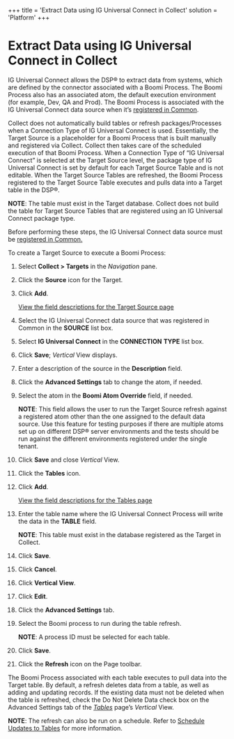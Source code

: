 +++
title = 'Extract Data using IG Universal Connect in Collect'
solution = 'Platform'
+++

# Extract Data using IG Universal Connect in Collect

IG Universal Connect allows the DSP® to extract data from systems, which
are defined by the connector associated with a Boomi Process. The Boomi
Process also has an associated atom, the default execution environment
(for example, Dev, QA and Prod). The Boomi Process is associated with
the IG Universal Connect data source when it’s [registered in
Common](../Common/Use_Cases/Register_a_Data_Source_in_Common.htm).

Collect does not automatically build tables or refresh
packages/Processes when a Connection Type of IG Universal Connect is
used. Essentially, the Target Source is a placeholder for a Boomi
Process that is built manually and registered via Collect. Collect then
takes care of the scheduled execution of that Boomi Process. When a
Connection Type of “IG Universal Connect” is selected at the Target
Source level, the package type of IG Universal Connect is set by default
for each Target Source Table and is not editable. When the Target Source
Tables are refreshed, the Boomi Process registered to the Target Source
Table executes and pulls data into a Target table in the DSP®.

**NOTE**: The table must exist in the Target database. Collect does not
build the table for Target Source Tables that are registered using an IG
Universal Connect package type.

Before performing these steps, the IG Universal Connect data source must
be [registered in
Common.](../Common/Use_Cases/Register_a_Data_Source_in_Common.htm)

To create a Target Source to execute a Boomi Process:

1.  Select **Collect \> Targets** in the *Navigation* pane.

2.  Click the **Source** icon for the Target.

3.  Click **Add**.
    
    [View the field descriptions for the Target Source
    page](../Collect/Page_Desc/Target_Sources_H_Collect.htm)

4.  Select the IG Universal Connect data source that was registered in
    Common in the **SOURCE** list box.

5.  Select **IG Universal Connect** in the **CONNECTION** **TYPE** list
    box.

6.  Click **Save**; *Vertical* View displays.

7.  Enter a description of the source in the **Description** field.

8.  Click the **Advanced Settings** tab to change the atom, if needed.

9.  Select the atom in the **Boomi Atom Override** field, if needed.
    
    **NOTE**: This field allows the user to run the Target Source
    refresh against a registered atom other than the one assigned to the
    default data source. Use this feature for testing purposes if there
    are multiple atoms set up on different DSP® server environments and
    the tests should be run against the different environments
    registered under the single tenant.

10. Click **Save** and close *Vertical* View.

11. Click the **Tables** icon.

12. Click **Add**.
    
    [View the field descriptions for the Tables
    page](../Collect/Page_Desc/Tables_H.htm)

13. Enter the table name where the IG Universal Connect Process will
    write the data in the **TABLE** field.
    
    **NOTE**: This table must exist in the database registered as the
    Target in Collect.

14. Click **Save**.

15. Click **Cancel**.

16. Click **Vertical View**.

17. Click **Edit**.

18. Click the **Advanced Settings** tab.

19. Select the Boomi process to run during the table refresh.
    
    **NOTE**: A process ID must be selected for each table.

20. Click **Save**.

21. Click the **Refresh** icon on the Page toolbar.

The Boomi Process associated with each table executes to pull data into
the Target table. By default, a refresh deletes data from a table, as
well as adding and updating records. If the existing data must not be
deleted when the table is refreshed, check the Do Not Delete Data check
box on the Advanced Settings tab of the
*[Tables](../Collect/Page_Desc/Tables_H.htm)* page’s *Vertical* View.

**NOTE**: The refresh can also be run on a schedule. Refer to [Schedule
Updates to Tables](../Collect/Use_Cases/Schedule_Updates_to_Tables.htm)
for more information.
